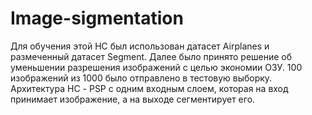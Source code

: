 # Image-sigmentation
Для обучения этой НС был использован датасет Airplanes и размеченный датасет Segment.
Далее было принято решение об уменьшении разрешения изображений с целью экономии ОЗУ.
100 изображений из 1000 было отправлено в тестовую выборку.
Архитектура НС - PSP с одним входным слоем, которая на вход принимает изображение, а на выходе сегментирует его.
